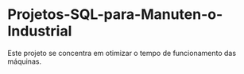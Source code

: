 # Projetos-SQL-para-Manuten-o-Industrial
Este projeto se concentra em otimizar o tempo de funcionamento das máquinas.
